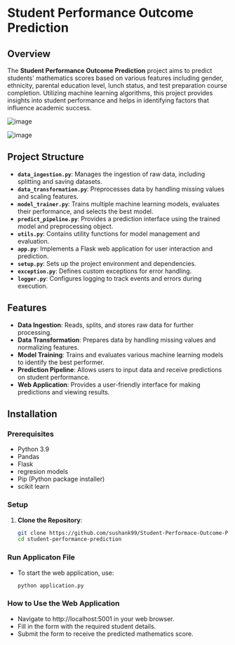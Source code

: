 # Student Performance Outcome Prediction

## Overview

The **Student Performance Outcome Prediction** project aims to predict students' mathematics scores based on various features including gender, ethnicity, parental education level, lunch status, and test preparation course completion. Utilizing machine learning algorithms, this project provides insights into student performance and helps in identifying factors that influence academic success.


![image](https://github.com/user-attachments/assets/2cdce8b4-8a09-463e-a667-15d44f13a6c1)

![image](https://github.com/user-attachments/assets/825aeccf-3e3f-4818-933b-d4a94112e6e9)


## Project Structure

- **`data_ingestion.py`**: Manages the ingestion of raw data, including splitting and saving datasets.
- **`data_transformation.py`**: Preprocesses data by handling missing values and scaling features.
- **`model_trainer.py`**: Trains multiple machine learning models, evaluates their performance, and selects the best model.
- **`predict_pipeline.py`**: Provides a prediction interface using the trained model and preprocessing object.
- **`utils.py`**: Contains utility functions for model management and evaluation.
- **`app.py`**: Implements a Flask web application for user interaction and prediction.
- **`setup.py`**: Sets up the project environment and dependencies.
- **`exception.py`**: Defines custom exceptions for error handling.
- **`logger.py`**: Configures logging to track events and errors during execution.

## Features

- **Data Ingestion**: Reads, splits, and stores raw data for further processing.
- **Data Transformation**: Prepares data by handling missing values and normalizing features.
- **Model Training**: Trains and evaluates various machine learning models to identify the best performer.
- **Prediction Pipeline**: Allows users to input data and receive predictions on student performance.
- **Web Application**: Provides a user-friendly interface for making predictions and viewing results.

## Installation

### Prerequisites

- Python 3.9
- Pandas
- Flask
- regresion models
- Pip (Python package installer)
- scikit learn

### Setup

1. **Clone the Repository**:

   ```bash
   git clone https://github.com/sushank99/Student-Performace-Outcome-Prediction.git
   cd student-performance-prediction
### **Run Applicaton File**
- To start the web application, use:

   ```bash
   python application.py     
### How to Use the Web Application
- Navigate to http://localhost:5001 in your web browser.
- Fill in the form with the required student details.
- Submit the form to receive the predicted mathematics score.
